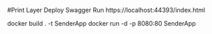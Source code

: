 #Print Layer Deploy
Swagger Run https://localhost:44393/index.html


 docker build . -t SenderApp 
 docker run -d -p 8080:80 SenderApp

